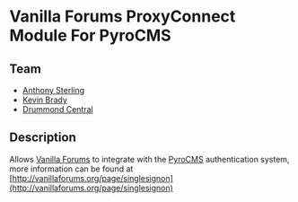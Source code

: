 # Vanilla Forums ProxyConnect Module For PyroCMS

## Team

* [Anthony Sterling](http://anthonysterling.com/)
* [Kevin Brady](http://uk.linkedin.com/pub/kevin-brady/26/29/676/)
* [Drummond Central](http://www.drummondcentral.co.uk/)

## Description

Allows [Vanilla Forums](http://vanillaforums.org/) to integrate with the [PyroCMS](http://pyrocms.com/) authentication system, more information can be found at [http://vanillaforums.org/page/singlesignon](http://vanillaforums.org/page/singlesignon)
